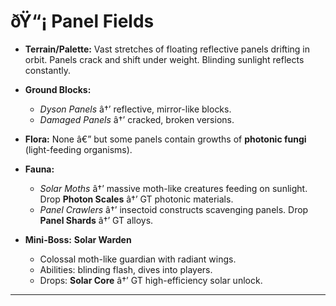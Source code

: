 ﻿# ðŸ“¡ Panel Fields

- **Terrain/Palette:**
  Vast stretches of floating reflective panels drifting in orbit. Panels crack and shift under weight. Blinding sunlight reflects constantly.

- **Ground Blocks:**

  - _Dyson Panels_ â†’ reflective, mirror-like blocks.
  - _Damaged Panels_ â†’ cracked, broken versions.

- **Flora:**
  None â€” but some panels contain growths of **photonic fungi** (light-feeding organisms).

- **Fauna:**

  - _Solar Moths_ â†’ massive moth-like creatures feeding on sunlight. Drop **Photon Scales** â†’ GT photonic materials.
  - _Panel Crawlers_ â†’ insectoid constructs scavenging panels. Drop **Panel Shards** â†’ GT alloys.

- **Mini-Boss:** **Solar Warden**

  - Colossal moth-like guardian with radiant wings.
  - Abilities: blinding flash, dives into players.
  - Drops: **Solar Core** â†’ GT high-efficiency solar unlock.

---

##
